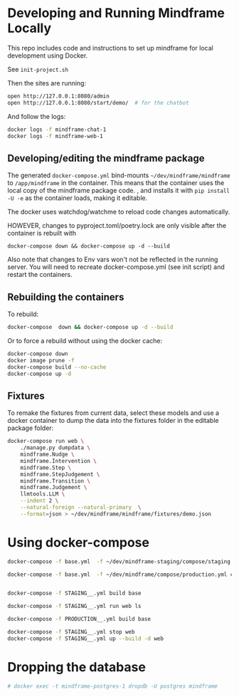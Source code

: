 # Developing and Running Mindframe Locally

This repo includes code and instructions to set up mindframe for local development using Docker.

See `init-project.sh`

Then the sites are running:

```sh
open http://127.0.0.1:8080/admin
open http://127.0.0.1:8080/start/demo/  # for the chatbot
```

And follow the logs:

```sh
docker logs -f mindframe-chat-1
docker logs -f mindframe-web-1
```



## Developing/editing the mindframe package

The generated `docker-compose.yml` bind-mounts
`~/dev/mindframe/mindframe` to `/app/mindframe` in the container.
This means that the container uses the local copy of the mindframe package code.
, and installs it with `pip install -U -e` as the  container loads, making it editable.

The docker uses watchdog/watchme to reload code changes automatically.

HOWEVER, changes to pyproject.toml/poetry.lock are only visible after the container is rebuilt with

`docker-compose down && docker-compose up -d --build`


Also note that changes to Env vars won't not be reflected in the running server.
You will need to recreate docker-compose.yml (see init script) and restart the containers.



## Rebuilding the containers

To rebuild:

```sh
docker-compose  down && docker-compose up -d --build
```

Or to force a rebuild without using the docker cache:

```sh
docker-compose down
docker image prune -f
docker-compose build --no-cache
docker-compose up -d
```



## Fixtures

To remake the fixtures from current data, select these models and use a docker container to dump the data into the fixtures folder in the editable package folder:

```sh
docker-compose run web \
	./manage.py dumpdata \
	mindframe.Nudge \
	mindframe.Intervention \
	mindframe.Step \
	mindframe.StepJudgement \
	mindframe.Transition \
	mindframe.Judgement \
	llmtools.LLM \
	--indent 2 \
	--natural-foreign --natural-primary  \
	--format=json > ~/dev/mindframe/mindframe/fixtures/demo.json

```




# Using docker-compose


```bash
docker-compose -f base.yml  -f ~/dev/mindframe-staging/compose/staging.yml config  > STAGING__.yml

docker-compose -f base.yml  -f ~/dev/mindframe/compose/production.yml config  > PRODUCTION__.yml


docker-compose -f STAGING__.yml build base

docker-compose -f STAGING__.yml run web ls

docker-compose -f PRODUCTION__.yml build base

docker-compose -f STAGING__.yml stop web
docker-compose -f STAGING__.yml up --build -d web


```


# Dropping the database

```sh
# docker exec -t mindframe-postgres-1 dropdb -U postgres mindframe
```
